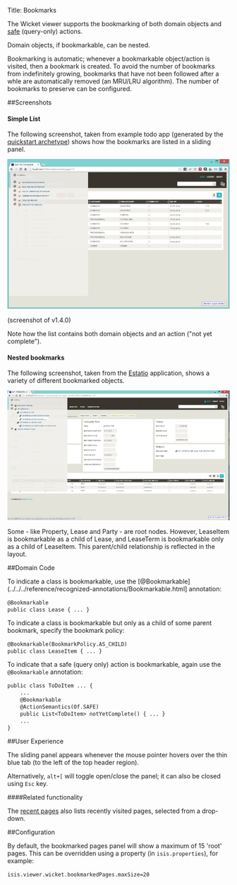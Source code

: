 Title: Bookmarks

The Wicket viewer supports the bookmarking of both domain objects and [safe](../../../reference/recognized-annotations/ActionSemantics.html) (query-only) actions.  

Domain objects, if bookmarkable, can be nested.

Bookmarking is automatic; whenever a bookmarkable object/action is visited, then a bookmark is created.  To avoid the number of bookmarks from indefinitely growing, bookmarks that have not been followed after a whle are automatically removed (an MRU/LRU algorithm).  The number of bookmarks to preserve can be configured.

##Screenshots

#### Simple List

The following screenshot, taken from example todo app (generated by the [quickstart archetype](../../../intro/getting-started/quickstart-archetype.html)) shows how the bookmarks are listed in a sliding panel.

<a href="images/bookmarks/bookmarked-pages-panel.png"><img src="images/bookmarks/bookmarked-pages-panel-940.png"/></a>

(screenshot of v1.4.0)

Note how the list contains both domain objects and an action ("not yet complete").

#### Nested bookmarks

The following screenshot, taken from the [Estatio](https://github.com/estatio/estatio) application, shows a variety of different bookmarked objects.  

<a href="images/bookmarks/bookmarked-pages-panel-estatio.png"><img src="images/bookmarks/bookmarked-pages-panel-estatio-940.png"/></a>

Some - like Property, Lease and Party - are root nodes.  However, LeaseItem is bookmarkable as a child of Lease, and LeaseTerm is bookmarkable only as a child of LeaseItem.  This parent/child relationship is reflected in the layout.

##Domain Code

To indicate a class is bookmarkable, use the [@Bookmarkable](../../../reference/recognized-annotations/Bookmarkable.html] annotation:

    @Bookmarkable
    public class Lease { ... }

To indicate a class is bookmarkable but only as a child of some parent bookmark, specify the bookmark policy:

    @Bookmarkable(BookmarkPolicy.AS_CHILD)
    public class LeaseItem { ... }
    
To indicate that a safe (query only) action is bookmarkable, again use the `@Bookmarkable` annotation:

    public class ToDoItem ... {
        ...
        @Bookmarkable
        @ActionSemantics(Of.SAFE)
        public List<ToDoItem> notYetComplete() { ... }
        ...
    }

##User Experience

The sliding panel appears whenever the mouse pointer hovers over the thin blue tab (to the left of the top header region).

Alternatively, `alt+[` will toggle open/close the panel; it can also be closed using `Esc` key.

####Related functionality

The [recent pages](./recent-pages.html) also lists recently visited pages, selected from a drop-down.

##Configuration

By default, the bookmarked pages panel will show a maximum of 15 'root' pages.  This can be overridden using a property (in `isis.properties`), for example:

    isis.viewer.wicket.bookmarkedPages.maxSize=20

